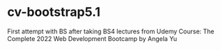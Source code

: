 # cv-bootstrap5.1
First attempt with BS after taking BS4 lectures from Udemy Course: The Complete 2022 Web Development Bootcamp by Angela Yu
